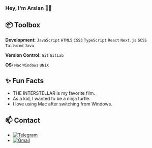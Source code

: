 ### Hey, I'm Arslan 👋🏽  
 
## 📦 Toolbox

**Development:** `JavaScript` `HTML5` `CSS3` `TypeScript` `React` `Next.js` `SCSS` `Tailwind` `Java`

**Version Control:** `Git` `GitLab`

**OS:** `Mac` `Windows` `UNIX` 

## ✨ Fun Facts 

- THE INTERSTELLAR is my favorite film.
- As a kid, I wanted to be a ninja turtle.
- I love using Mac after switching from Windows.

## 📫 Contact

- <a href = "https://t.me/arslasha">![Telegram](https://img.shields.io/badge/Telegram-2CA5E0?style=for-the-badge&logo=telegram&logoColor=white)
- <a href="mailto:aliernhis@gmail.com">![Gmail](https://img.shields.io/badge/Gmail-D14836?style=for-the-badge&logo=gmail&logoColor=white)</a>
